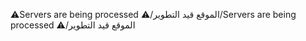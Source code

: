 ⚠️Servers are being processed ⚠️/الموقع قيد التطوير/Servers are being processed ⚠️/الموقع قيد التطوير 
